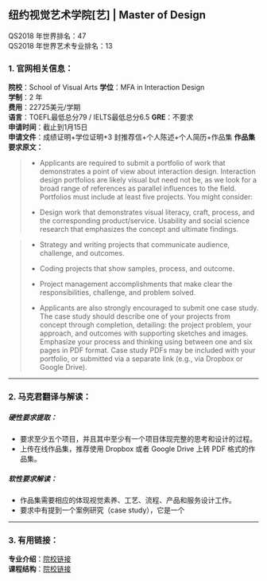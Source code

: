 ## 纽约视觉艺术学院[艺] | Master of Design

QS2018 年世界排名：47  
QS2018 年世界艺术专业排名：13

### 1. 官网相关信息：

**院校**：School of Visual Arts 
**学位**：MFA in Interaction Design  
**学制**：2 年  
**费用**：22725美元/学期  
**语言**：TOEFL最低总分79 / IELTS最低总分6.5
**GRE**：不要求    
**申请时间**：截止到1月15日  
**申请文件**：成绩证明+学位证明+3 封推荐信+个人陈述+个人简历+作品集
**作品集要求原文：**   

> - Applicants are required to submit a portfolio of work that demonstrates a point of view about interaction design. Interaction design portfolios are likely visual but need not be, as we look for a broad range of references as parallel influences to the field. Portfolios must include at least five projects. You might consider:
> 
> - Design work that demonstrates visual literacy, craft, process, and the corresponding product/service.
Usability and social science research that emphasizes the concept and ultimate findings.

> - Strategy and writing projects that communicate audience, challenge, and outcomes.
> 
> - Coding projects that show samples, process, and outcome.
> - Project management accomplishments that make clear the responsibilities, challenge, and problem solved.
> 
> - Applicants are also strongly encouraged to submit one case study. The case study should describe one of your projects from concept through completion, detailing: the project problem, your approach, and outcomes with supporting sketches and images. Emphasize your process and thinking using between one and six pages in PDF format. Case study PDFs may be included with your portfolio, or submitted via a separate link (e.g., via Dropbox or Google Drive).

---


### 2. 马克君翻译与解读：

##### 硬性要求提取：
- 要求至少五个项目，并且其中至少有一个项目体现完整的思考和设计的过程。
- 上传在线作品集，推荐使用 Dropbox 或者 Google Drive 上转 PDF 格式的作品集。


##### 软性要求解读：
- 作品集需要相应的体现视觉素养、工艺、流程、产品和服务设计工作。
- 要求中有提到一个案例研究（case study），它是一个


---


### 3. 有用链接：

**专业介绍**：[院校链接](https://www.sva.edu/graduate/mfa-interaction-design)  
**课程结构**：[院校链接](https://www.sva.edu/graduate/mfa-interaction-design/curriculum)
